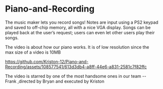 # Piano-and-Recording
The music maker lets you record songs! Notes are input using a PS2 keypad and saved to off-chip memory, all with a nice VGA display. Songs can be played back at the user’s request; users can even let other users play their songs. 

The video is about how our piano works. It is of low resolution since the max size of a video is 10MB

https://github.com/Kriston-12/Piano-and-Recording/assets/108577541/613d3db4-a8ff-44e6-a831-2581c7f82ffc

The video is starred by one of the most handsome ones in our team -- Frank
,directed by Bryan and executed by Kriston
